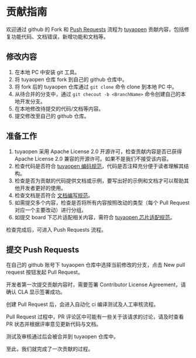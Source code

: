 # 贡献指南

欢迎通过 github 的 Fork 和 [Push Requests](https://docs.github.com/zh/pull-requests/collaborating-with-pull-requests/proposing-changes-to-your-work-with-pull-requests/about-pull-requests) 流程为 [tuyaopen](https://github.com/tuya/tuyaopen) 贡献内容，包括修复功能代码、文档错误，新增功能和文档等。

## 修改内容
1. 在本地 PC 中安装 git 工具。
2. 将 tuyaopen 仓库 fork 到自己的 github 仓库中。
3. 将 fork 后的 tuyaopen 仓库通过 `git clone` 命令 clone 到本地 PC 中。
4. 从待合并的分支中，通过 `git checout -b <BranchName>` 命令创建自己的本地开发分支。
5. 在本地修改待提交的代码/文档等内容。
6. 提交修改至自己的 github 仓库。

## 准备工作
1. tuyaopen 采用 Apache License 2.0 开源许可，检查贡献内容是否已获得  Apache License 2.0 兼容的开源许可。如果不是我们不接受该内容。
3. 检查代码是否符合 [tuyaopen 编码规范](./code_style_guide.md)，代码是否注释充分便于读者理解其结构。
3. 检查是否为贡献的代码提供文档或示例，要写出好的示例和文档才可以帮助其他开发者更好的使用。
4. 检查文档是否符合 [文档编写规范]()。
5. 如需提交多个内容，检查是否将所有内容按照改动的类型（每个 Pull Request 对应一个主要改动）进行分组。
6. 如提交 board 下芯片适配相关内容，需符合 [tuyaopen 芯片适配规范]()。

检查完成后，可进入 Push Requests 流程。

## 提交 Push Requests
在自己的 github 账号下 tuyaopen 仓库中选择当前修改的分支，点击 New pull request 按钮发起 Pull Request。

开发者第一次提交贡献内容时，需要签署 Contributor License Agreement，请确认 CLA 显示签署成功。

创建 Pull Request 后，会进入自动化 ci 编译测试及人工审核流程。

Pull Request 过程中，PR 评论区中可能有一些关于该请求的讨论，请及时查看 PR 状态并根据评审意见更新代码与文档。

测试及审核通过后会被合并到 tuyaopen 仓库中。

至此，我们就完成了一次贡献的过程。
